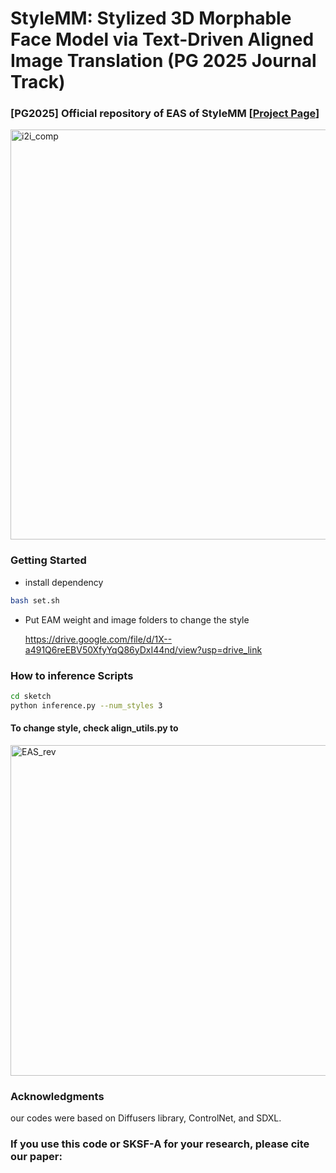 # StyleMM: Stylized 3D Morphable Face Model via Text-Driven Aligned Image Translation (PG 2025 Journal Track)

### [PG2025] Official repository of EAS of StyleMM [[Project Page](https://kwanyun.github.io/stylemm_page/)] 
<img width="1793" height="656" alt="i2i_comp" src="https://github.com/user-attachments/assets/9b018b75-babc-40d6-a180-7b28e4286729" />


### Getting Started
* install dependency
```bash
bash set.sh
```
* Put EAM weight and image folders to change the style

  https://drive.google.com/file/d/1X--a491Q6reEBV50XfyYqQ86yDxI44nd/view?usp=drive_link


### How to inference Scripts
```bash
cd sketch
python inference.py --num_styles 3
```

#### To change style, check align_utils.py to

<img width="1024" height="529" alt="EAS_rev" src="https://github.com/user-attachments/assets/ce99ef6f-de36-42e7-bb97-8c35a2e64b3b" />



### Acknowledgments
our codes were based on Diffusers library, ControlNet, and SDXL.

### If you use this code or SKSF-A for your research, please cite our paper:
```bash
```


